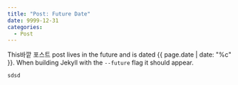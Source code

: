 ```yaml
---
title: "Post: Future Date"
date: 9999-12-31
categories:
  - Post
---
```


This바깥 포스트 post lives in the future and is dated {{ page.date | date: "%c" }}. When building Jekyll with the `--future` flag it should appear.

```
sdsd
```

